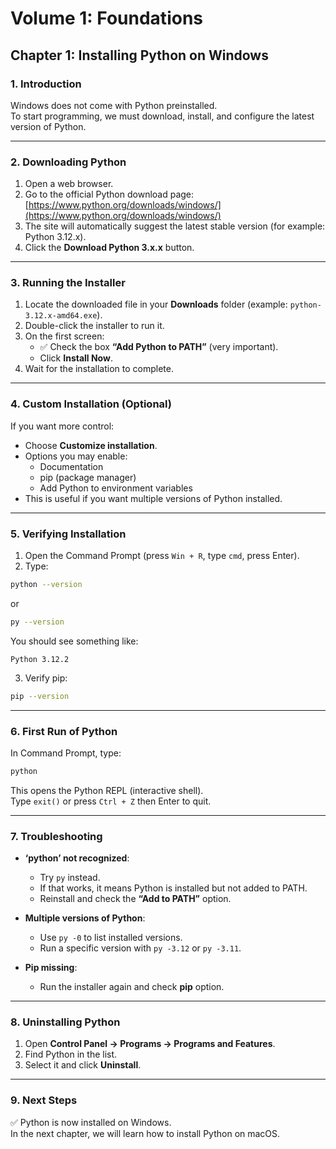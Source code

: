 # Volume 1: Foundations
## Chapter 1: Installing Python on Windows

### 1. Introduction
Windows does not come with Python preinstalled.  
To start programming, we must download, install, and configure the latest version of Python.  

---

### 2. Downloading Python
1. Open a web browser.  
2. Go to the official Python download page:  
   [https://www.python.org/downloads/windows/](https://www.python.org/downloads/windows/)  
3. The site will automatically suggest the latest stable version (for example: Python 3.12.x).  
4. Click the **Download Python 3.x.x** button.  

---

### 3. Running the Installer
1. Locate the downloaded file in your **Downloads** folder (example: `python-3.12.x-amd64.exe`).  
2. Double-click the installer to run it.  
3. On the first screen:  
   - ✅ Check the box **“Add Python to PATH”** (very important).  
   - Click **Install Now**.  
4. Wait for the installation to complete.  

---

### 4. Custom Installation (Optional)
If you want more control:  
- Choose **Customize installation**.  
- Options you may enable:  
  - Documentation  
  - pip (package manager)  
  - Add Python to environment variables  
- This is useful if you want multiple versions of Python installed.  

---

### 5. Verifying Installation
1. Open the Command Prompt (press `Win + R`, type `cmd`, press Enter).  
2. Type:  

```bash
python --version
```

or  

```bash
py --version
```

You should see something like:  

```
Python 3.12.2
```

3. Verify pip:  

```bash
pip --version
```

---

### 6. First Run of Python
In Command Prompt, type:  

```bash
python
```

This opens the Python REPL (interactive shell).  
Type `exit()` or press `Ctrl + Z` then Enter to quit.  

---

### 7. Troubleshooting
- **‘python’ not recognized**:  
  - Try `py` instead.  
  - If that works, it means Python is installed but not added to PATH.  
  - Reinstall and check the **“Add to PATH”** option.  

- **Multiple versions of Python**:  
  - Use `py -0` to list installed versions.  
  - Run a specific version with `py -3.12` or `py -3.11`.  

- **Pip missing**:  
  - Run the installer again and check **pip** option.  

---

### 8. Uninstalling Python
1. Open **Control Panel → Programs → Programs and Features**.  
2. Find Python in the list.  
3. Select it and click **Uninstall**.  

---

### 9. Next Steps
✅ Python is now installed on Windows.  
In the next chapter, we will learn how to install Python on macOS.